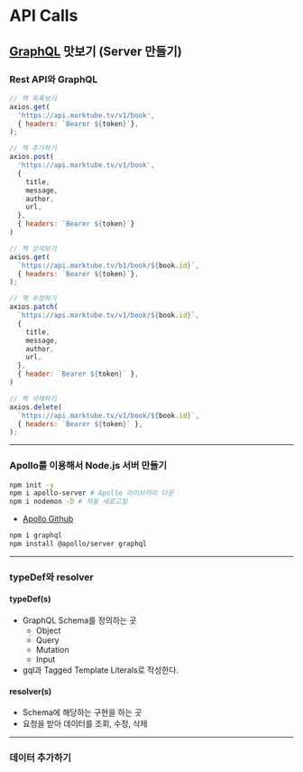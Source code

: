 # API Calls

## [GraphQL](https://graphql.org) 맛보기 (Server 만들기)
### Rest API와 GraphQL
```js
// 책 목록보기
axios.get(
  'https://api.marktube.tv/v1/book',
  { headers: `Bearer ${token}`},
);
```
```js
// 책 추가하기
axios.post(
  'https://api.marktube.tv/v1/book',
  {
    title,
    message,
    author,
    url,
  },
  { headers: `Bearer ${token}`}
)
```
```js
// 책 상세보기
axios.get(
  `https://api.marktube.tv/b1/book/${book.id}`,
  { headers: `Bearer ${token}`},
);
```
```js
// 책 수정하기
axios.patch(
  `https://api.marktube.tv/v1/book/${book.id}`,
  {
    title,
    message,
    author,
    url,
  },
  { header: `Bearer ${token}` },
)
```
```js
// 책 삭제하기
axios.delete(
  `https://api.marktube.tv/v1/book/${book.id}`,
  { headers: `Bearer ${token}` },
);
```

---

### Apollo를 이용해서 Node.js 서버 만들기
```bash
npm init -y
npm i apollo-server # Apollo 라이브러리 다운
npm i nodemon -D # 자동 새로고침
```
- [Apollo Github](https://github.com/apollographql/apollo-server)
```bash
npm i graphql
npm install @apollo/server graphql
```

---
### typeDef와 resolver
#### typeDef(s)
- GraphQL Schema를 정의하는 곳
  - Object
  - Query
  - Mutation
  - Input
- gql과 Tagged Template Literals로 작성한다.
#### resolver(s)
- Schema에 해당하는 구현을 하는 곳
- 요청을 받아 데이터를 조회, 수정, 삭제

---

### 데이터 추가하기

